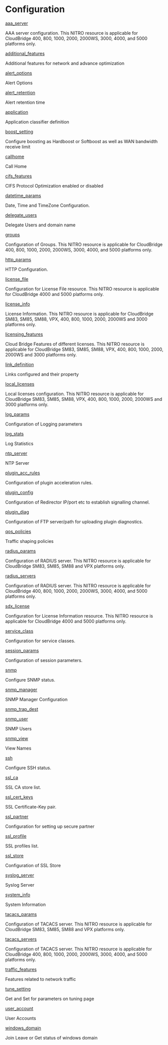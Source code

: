 # Configuration

[aaa_server](config/aaa_server.html)

AAA server configuration. This NITRO resource is applicable for CloudBridge 400, 800, 1000, 2000, 2000WS, 3000, 4000, and 5000 platforms only.

[additional_features](config/additional_features.html)

Additional features for network and advance optimization

[alert_options](config/alert_options.html)

Alert Options

[alert_retention](config/alert_retention.html)

Alert retention time

[application](config/application.html)

Application classifier definition

[boost_setting](config/boost_setting.html)

Configure boosting as Hardboost or Softboost as well as WAN bandwidth receive limit

[callhome](config/callhome.html)

Call Home

[cifs_features](config/cifs_features.html)

CIFS Protocol Optimization enabled or disabled

[datetime_params](config/datetime_params.html)

Date, Time and TimeZone Configuration.

[delegate_users](config/delegate_users.html)

Delegate Users and domain name

[groups](config/groups.html)

Configuration of Groups. This NITRO resource is applicable for CloudBridge 400, 800, 1000, 2000, 2000WS, 3000, 4000, and 5000 platforms only.

[http_params](config/http_params.html)

HTTP Configuration.

[license_file](config/license_file.html)

Configuration for License File resource. This NITRO resource is applicable for CloudBridge 4000 and 5000 platforms only.

[license_info](config/license_info.html)

License Information. This NITRO resource is applicable for CloudBridge SM83, SM85, SM88, VPX, 400, 800, 1000, 2000, 2000WS and 3000 platforms only.

[licensing_features](config/licensing_features.html)

Cloud Bridge Features of different licenses. This NITRO resource is applicable for CloudBridge SM83, SM85, SM88, VPX, 400, 800, 1000, 2000, 2000WS and 3000 platforms only.

[link_definition](config/link_definition.html)

Links configured and their property

[local_licenses](config/local_licenses.html)

Local licenses configuration. This NITRO resource is applicable for CloudBridge SM83, SM85, SM88, VPX, 400, 800, 1000, 2000, 2000WS and 3000 platforms only.

[log_params](config/log_params.html)

Configuration of Logging parameters

[log_stats](config/log_stats.html)

Log Statistics

[ntp_server](config/ntp_server.html)

NTP Server

[plugin_acc_rules](config/plugin_acc_rules.html)

Configuration of plugin acceleration rules.

[plugin_config](config/plugin_config.html)

Configuration of Redirector IP/port etc to establish signalling channel.

[plugin_diag](config/plugin_diag.html)

Configuration of FTP server/path for uploading plugin diagnostics.

[qos_policies](config/qos_policies.html)

Traffic shaping policies

[radius_params](config/radius_params.html)

Configuration of RADIUS server. This NITRO resource is applicable for CloudBridge SM83, SM85, SM88 and VPX platforms only.

[radius_servers](config/radius_servers.html)

Configuration of RADIUS server. This NITRO resource is applicable for CloudBridge 400, 800, 1000, 2000, 2000WS, 3000, 4000, and 5000 platforms only.

[sdx_license](config/sdx_license.html)

Configuration for License Information resource. This NITRO resource is applicable for CloudBridge 4000 and 5000 platforms only.

[service_class](config/service_class.html)

Configuration for service classes.

[session_params](config/session_params.html)

Configuration of session parameters.

[snmp](config/snmp.html)

Configure SNMP status.

[snmp_manager](config/snmp_manager.html)

SNMP Manager Configuration

[snmp_trap_dest](config/snmp_trap_dest.html)

[snmp_user](config/snmp_user.html)

SNMP Users

[snmp_view](config/snmp_view.html)

View Names

[ssh](config/ssh.html)

Configure SSH status.

[ssl_ca](config/ssl_ca.html)

SSL CA store list.

[ssl_cert_keys](config/ssl_cert_keys.html)

SSL Certificate-Key pair.

[ssl_partner](config/ssl_partner.html)

Configuration for setting up secure partner

[ssl_profile](config/ssl_profile.html)

SSL profiles list.

[ssl_store](config/ssl_store.html)

Configuration of SSL Store

[syslog_server](config/syslog_server.html)

Syslog Server

[system_info](config/system_info.html)

System Information

[tacacs_params](config/tacacs_params.html)

Configuration of TACACS server. This NITRO resource is applicable for CloudBridge SM83, SM85, SM88 and VPX platforms only.

[tacacs_servers](config/tacacs_servers.html)

Configuration of TACACS server. This NITRO resource is applicable for CloudBridge 400, 800, 1000, 2000, 2000WS, 3000, 4000, and 5000 platforms only.

[traffic_features](config/traffic_features.html)

Features related to network traffic

[tune_setting](config/tune_setting.html)

Get and Set for parameters on tuning page

[user_account](config/user_account.html)

User Accounts

[windows_domain](config/windows_domain.html)

Join Leave or Get status of windows domain